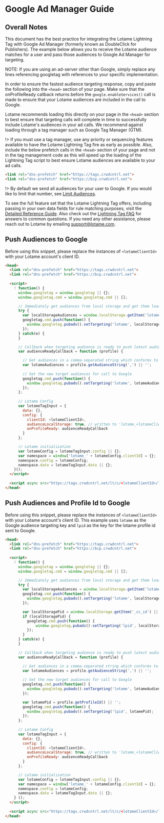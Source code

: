 # Google Ad Manager Guide

## Overall Notes

This document has the best practice for integrating the Lotame Lightning Tag with Google Ad Manager (formerly known as DoubleClick for Publishers). The example below allows you to receive the Lotame audience matches for a user and pass those audiences to Google Ad Manager for targeting.

NOTE: If you are using an ad-server other than Google, simply replace any lines referencing googletag with references to your specific implementation.

In order to ensure the fastest audience targeting response, copy and paste the following into the `<head>` section of your page. Make sure that the onProfileReady callback returns before the `google.enableServices()` call is made to ensure that your Lotame audiences are included in the call to Google. 

Lotame recommends loading this directly on your page in the `<head>` section to best ensure that targeting calls will complete in time to successfully include Lotame's audiences in your ad calls. We recommend against loading through a tag manager such as Google Tag Manager (GTM). 

!> If you must use a tag manager, use any priority or sequencing features available to have the Lotame Lightning Tag fire as early as possible. Also, include the below prefetch calls in the `<head>` section of your page and not in the tag management code as this will speed up the loading of the Lightning Tag script to best ensure Lotame audiences are available to your ad calls.

```html
<link rel="dns-prefetch" href="https://tags.crwdcntrl.net">            
<link rel="dns-prefetch" href="https://bcp.crwdcntrl.net">
```

!> By default we send all audiences for your user to Google. If you would like to limit that number, see [Limit Audiences](lightning-tag/faq?id=how-can-i-limit-the-number-of-audiences-returned).

To see the full feature set that the Lotame Lightning Tag offers, including passing in your own data fields for rule matching purposes, visit the [Detailed Reference Guide](lightning-tag/detailed-reference.md). Also check out the [Lightning Tag FAQ](lightning-tag/faq.md) for answers to common questions. If you need any other assistance, please reach out to Lotame by emailing support@lotame.com.

## Push Audiences to Google

Before using this snippet, please replace the instances of `<lotameClientId>` with your Lotame account's client ID.

```html
<head>
  <link rel="dns-prefetch" href="https://tags.crwdcntrl.net">
  <link rel="dns-prefetch" href="https://bcp.crwdcntrl.net">
  
  <script>
    ! function() {
      window.googletag = window.googletag || {};
      window.googletag.cmd = window.googletag.cmd || []; 

      // Immediately get audiences from local storage and get them loaded
      try {
        var localStorageAudiences = window.localStorage.getItem('lotame_<lotameClientId>_auds') || '';
        googletag.cmd.push(function() {
          window.googletag.pubads().setTargeting('lotame', localStorageAudiences);
        });  
      } catch(e) {
      } 

      // Callback when targeting audience is ready to push latest audience data
      var audienceReadyCallback = function (profile) {

        // Get audiences in a comma-separated string which conforms to Google Ads input format
        var lotameAudiences = profile.getAudienceString(',') || '';
    
        // Set the new target audiences for call to Google
        googletag.cmd.push(function() {
          window.googletag.pubads().setTargeting('lotame', lotameAudiences);
        });  
      };
    
      // Lotame Config
      var lotameTagInput = {
        data: {},
        config: {
          clientId: <lotameClientId>,
          audienceLocalStorage: true, // written to 'lotame_<lotameClientId>_auds' key
          onProfileReady: audienceReadyCallback
        }
      };

      // Lotame initialization
      var lotameConfig = lotameTagInput.config || {};
      var namespace = window['lotame_' + lotameConfig.clientId] = {};
      namespace.config = lotameConfig;
      namespace.data = lotameTagInput.data || {};
    }();
  </script>
  
  <script async src="https://tags.crwdcntrl.net/lt/c/<lotameClientId>/lt.min.js"></script>
</head>
```


## Push Audiences and Profile Id to Google

Before using this snippet, please replace the instances of `<lotameClientId>` with your Lotame account's client ID.
This example uses `lotame` as the Google audience targeting key and `lpid` as the key for the lotame profile id sent to Google.

```html
<head>
  <link rel="dns-prefetch" href="https://tags.crwdcntrl.net">
  <link rel="dns-prefetch" href="https://bcp.crwdcntrl.net">
  
  <script>
    ! function() {
      window.googletag = window.googletag || {};
      window.googletag.cmd = window.googletag.cmd || []; 

      // Immediately get audiences from local storage and get them loaded
      try {
        var localStorageAudiences = window.localStorage.getItem('lotame_<lotameClientId>_auds') || '';
        googletag.cmd.push(function() {
          window.googletag.pubads().setTargeting('lotame', localStorageAudiences);
        });

        var localStoragePid = window.localStorage.getItem('_cc_id') || '';
        if (localStoragePid) {
          googletag.cmd.push(function() {
              window.googletag.pubads().setTargeting('lpid', localStoragePid);
          });
        }
      } catch(e) {
      } 

      // Callback when targeting audience is ready to push latest audience data
      var audienceReadyCallback = function (profile) {

        // Get audiences in a comma-separated string which conforms to Google Ads input format
        var lotameAudiences = profile.getAudienceString(',') || '';
    
        // Set the new target audiences for call to Google
        googletag.cmd.push(function() {
          window.googletag.pubads().setTargeting('lotame', lotameAudiences);
        });  

        var lotamePid = profile.getProfileId() || '';
        googletag.cmd.push(function() {
          window.googletag.pubads().setTargeting('lpid', lotamePid);
        });
      };
    
      // Lotame Config
      var lotameTagInput = {
        data: {},
        config: {
          clientId: <lotameClientId>,
          audienceLocalStorage: true, // written to 'lotame_<lotameClientId>_auds' key
          onProfileReady: audienceReadyCallback
        }
      };

      // Lotame initialization
      var lotameConfig = lotameTagInput.config || {};
      var namespace = window['lotame_' + lotameConfig.clientId] = {};
      namespace.config = lotameConfig;
      namespace.data = lotameTagInput.data || {};
    } ();
  </script>
  
  <script async src="https://tags.crwdcntrl.net/lt/c/<lotameClientId>/lt.min.js"></script>
</head>
```
